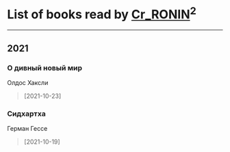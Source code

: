 # List of books read by [Cr_RONIN](https://plus.google.com/u/0/112090473416384685204/)<sup>2</sup>
---

## 2021

### О дивный новый мир
Олдос Хаксли
> [2021-10-23] 


### Сидхартха
Герман Гессе
> [2021-10-19] 



